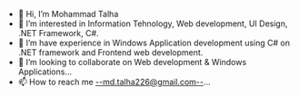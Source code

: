 - 👋 Hi, I’m Mohammad Talha
- 👀 I’m interested in Information Tehnology, Web development, UI Design, .NET Framework, C#.
- 🌱 I’m have experience in Windows Application development using C# on .NET framework and Frontend web development.
- 💞️ I’m looking to collaborate on Web development & Windows Applications...
- 📫 How to reach me <--md.talha226@gmail.com-->...

<!---
mohammadtalhagithub/mohammadtalhagithub is a ✨ special ✨ repository because its `README.md` (this file) appears on your GitHub profile.
You can click the Preview link to take a look at your changes.
--->

